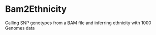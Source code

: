 # Bam2Ethnicity
Calling SNP genotypes from a BAM file and inferring ethnicity with 1000 Genomes data
